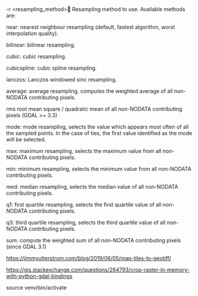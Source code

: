 -r <resampling_method>
Resampling method to use. Available methods are:

near: nearest neighbour resampling (default, fastest algorithm, worst interpolation quality).

bilinear: bilinear resampling.

cubic: cubic resampling.

cubicspline: cubic spline resampling.

lanczos: Lanczos windowed sinc resampling.

average: average resampling, computes the weighted average of all non-NODATA contributing pixels.

rms root mean square / quadratic mean of all non-NODATA contributing pixels (GDAL >= 3.3)

mode: mode resampling, selects the value which appears most often of all the sampled points. In the case of ties, the first value identified as the mode will be selected.

max: maximum resampling, selects the maximum value from all non-NODATA contributing pixels.

min: minimum resampling, selects the minimum value from all non-NODATA contributing pixels.

med: median resampling, selects the median value of all non-NODATA contributing pixels.

q1: first quartile resampling, selects the first quartile value of all non-NODATA contributing pixels.

q3: third quartile resampling, selects the third quartile value of all non-NODATA contributing pixels.

sum: compute the weighted sum of all non-NODATA contributing pixels (since GDAL 3.1)




https://jimmyutterstrom.com/blog/2019/06/05/map-tiles-to-geotiff/


https://gis.stackexchange.com/questions/264793/crop-raster-in-memory-with-python-gdal-bindings

source venv/bin/activate
